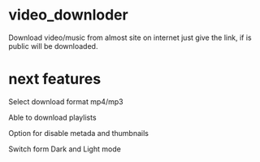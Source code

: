 # video_downloder

Download video/music from almost site on internet just give the link, if is public will be downloaded.

# next features

Select download format mp4/mp3

Able to download playlists

Option for disable metada and thumbnails

Switch form Dark and Light mode
